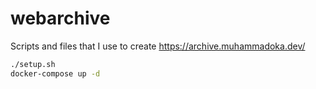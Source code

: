 # webarchive

Scripts and files that I use to create https://archive.muhammadoka.dev/

```bash
./setup.sh
docker-compose up -d
```
